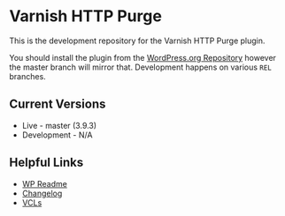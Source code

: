 Varnish HTTP Purge
==================

This is the development repository for the Varnish HTTP Purge plugin.

You should install the plugin from the [WordPress.org Repository](http://wordpress.org/plugins/varnish-http-purge/) however the master branch will mirror that. Development happens on various `REL` branches.

## Current Versions

* Live - master (3.9.3)
* Development - N/A

## Helpful Links

* [WP Readme](readme.txt)
* [Changelog](changelog.txt)
* [VCLs](https://github.com/Ipstenu/varnish-http-purge/wiki/Sample-VCLs)
